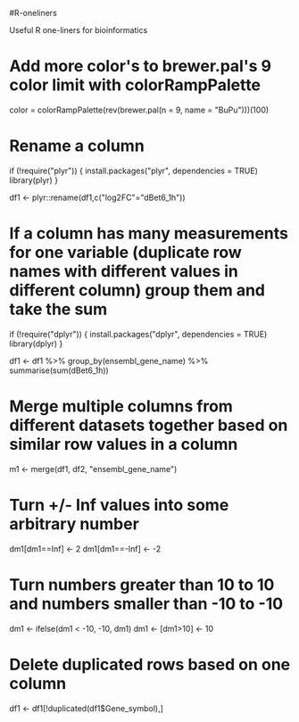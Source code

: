 #R-oneliners

Useful R one-liners for bioinformatics

# Add more color's to brewer.pal's 9 color limit with colorRampPalette
color = colorRampPalette(rev(brewer.pal(n = 9, name = "BuPu")))(100)

# Rename a column 
if (!require("plyr")) {
   install.packages("plyr", dependencies = TRUE)
   library(plyr)
}

df1 <- plyr::rename(df1,c("log2FC"="dBet6_1h"))

# If a column has many measurements for one variable (duplicate row names with different values in different column) group them and take the sum
if (!require("dplyr")) {
   install.packages("dplyr", dependencies = TRUE)
   library(dplyr)
}

df1 <- df1 %>% group_by(ensembl_gene_name) %>% summarise(sum(dBet6_1h))

# Merge multiple columns from different datasets together based on similar row values in a column
m1 <- merge(df1, df2, "ensembl_gene_name")

# Turn +/- Inf values into some arbitrary number
dm1[dm1==Inf] <- 2
dm1[dm1==-Inf] <- -2

# Turn numbers greater than 10 to 10 and numbers smaller than -10 to -10
dm1 <- ifelse(dm1 < -10, -10, dm1)
dm1 <- [dm1>10] <- 10

# Delete duplicated rows based on one column
df1 <- df1[!duplicated(df1$Gene_symbol),]
